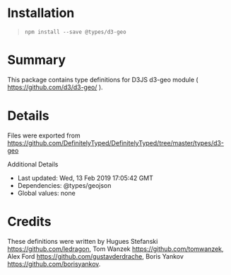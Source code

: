 # Installation
> `npm install --save @types/d3-geo`

# Summary
This package contains type definitions for D3JS d3-geo module ( https://github.com/d3/d3-geo/ ).

# Details
Files were exported from https://github.com/DefinitelyTyped/DefinitelyTyped/tree/master/types/d3-geo

Additional Details
 * Last updated: Wed, 13 Feb 2019 17:05:42 GMT
 * Dependencies: @types/geojson
 * Global values: none

# Credits
These definitions were written by Hugues Stefanski <https://github.com/ledragon>, Tom Wanzek <https://github.com/tomwanzek>, Alex Ford <https://github.com/gustavderdrache>, Boris Yankov <https://github.com/borisyankov>.

